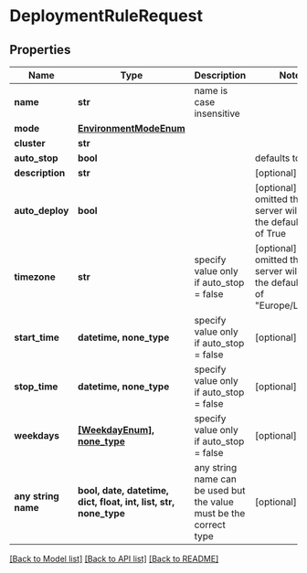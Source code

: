 # DeploymentRuleRequest


## Properties
Name | Type | Description | Notes
------------ | ------------- | ------------- | -------------
**name** | **str** | name is case insensitive | 
**mode** | [**EnvironmentModeEnum**](EnvironmentModeEnum.md) |  | 
**cluster** | **str** |  | 
**auto_stop** | **bool** |  | defaults to False
**description** | **str** |  | [optional] 
**auto_deploy** | **bool** |  | [optional]  if omitted the server will use the default value of True
**timezone** | **str** | specify value only if auto_stop &#x3D; false | [optional]  if omitted the server will use the default value of "Europe/London"
**start_time** | **datetime, none_type** | specify value only if auto_stop &#x3D; false | [optional] 
**stop_time** | **datetime, none_type** | specify value only if auto_stop &#x3D; false | [optional] 
**weekdays** | [**[WeekdayEnum], none_type**](WeekdayEnum.md) | specify value only if auto_stop &#x3D; false | [optional] 
**any string name** | **bool, date, datetime, dict, float, int, list, str, none_type** | any string name can be used but the value must be the correct type | [optional]

[[Back to Model list]](../README.md#documentation-for-models) [[Back to API list]](../README.md#documentation-for-api-endpoints) [[Back to README]](../README.md)


